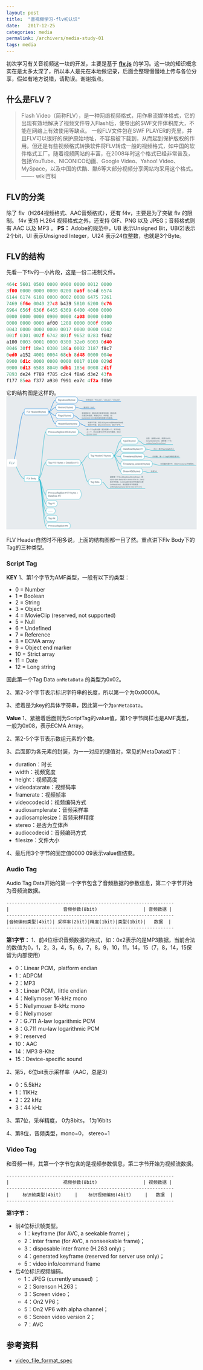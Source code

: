 ```yaml
---
layout: post
title:  "音视频学习-flv初认识"
date:   2017-12-25
categories: media
permalink: /archivers/media-study-01
tags: media
---
```


初次学习有关音视频这一块的开发，主要是基于 **[flv.js](https://github.com/Bilibili/flv.js)** 的学习。这一块的知识概念实在是太多太深了，所以本人是先在本地做记录，后面会整理慢慢地上传与各位分享，假如有地方说错，请勘误。谢谢指点。

## 什么是FLV？

> Flash Video（简称FLV），是一种网络视频格式，用作串流媒体格式，它的出现有效地解决了视频文件导入Flash后，使导出的SWF文件体积庞大，不能在网络上有效使用等缺点。
> 一般FLV文件包在SWF PLAYER的壳里，并且FLV可以很好的保护原始地址，不容易被下载到，从而起到保护版权的作用。但还是有些视频格式转换软件将FLV转成一般的视频格式，如中国的软件格式工厂。随着视频网站的丰富，在2008年时这个格式已经非常普及，包括YouTube、NICONICO动画、Google Video、Yahoo! Video、MySpace，以及中国的优酷、酷6等大部分视频分享网站均采用这个格式。——- wiki百科

## FLV的分类

除了 flv（H264视频格式、AAC音频格式），还有 f4v，主要是为了突破 flv 的限制。 f4v 支持 H.264 视频格式之外，还支持 GIF、PNG 以及 JPEG；音频格式则有 AAC 以及 MP3 。
**PS：** Adobe的规范中，UB 表示Unsigned Bit，UB(2)表示2个bit，UI 表示Unsigned Integer，UI24 表示24位整数，也就是3个Byte。

## FLV的结构

先看一下flv的一小片段，这是一份二进制文件。
```js
464c 5601 0500 0000 0900 0000 0012 0000
3f00 0000 0000 0000 0200 0a6f 6e4d 6574
6144 6174 6108 0000 0002 0008 6475 7261
7469 6f6e 0040 27c8 b439 5810 6200 0c76
6964 656f 636f 6465 6369 6400 4000 0000
0000 0000 0000 0900 0000 4a08 0000 0400
0000 0000 0000 af00 1208 0000 000f 0900
0043 0000 0000 0000 0017 0000 0000 0142
001f 0301 002f 6742 801f 9652 0283 f602
a100 0003 0001 0000 0300 32e0 6003 0d40
0046 30ff 18e3 0300 186a 0002 3187 f8c7
0ed0 a152 4001 0004 68cb 8d48 0000 004e
0900 0d1c 0000 0000 0000 0017 0100 029d
0000 0d13 6588 8040 0db1 185c 0008 2d1f
7893 de24 f789 f785 c2c4 f8a6 d3e2 43fa
f177 85ea f377 a930 f991 ea7c 4f2a f0b9
```
它的结构图是这样的。
![](/images/qiniu/171225224159.png)


FLV Header自然时不用多说，上面的结构图都一目了然。重点讲下Flv Body下的Tag的三种类型。

### Script Tag

**KEY**
1、第1个字节为AMF类型，一般有以下的类型：
- 0 = Number
- 1 = Boolean
- 2 = String
- 3 = Object
- 4 = MovieClip (reserved, not supported)
- 5 = Null
- 6 = Undefined
- 7 = Reference
- 8 = ECMA array
- 9 = Object end marker
- 10 = Strict array
- 11 = Date
- 12 = Long string

因此第一个Tag Data `onMetaData` 的类型为0x02。

2、第2-3个字节表示标识字符串的长度，所以第一个为0x0000A。

3、接着是为key的具体字符串，因此第一个为`onMetaData`。

**Value**
1、紧接着后面则为ScriptTag的value值，第1个字节同样也是AMF类型，一般为0x08，表示ECMA Array。

2、第2-5个字节表示数组元素的个数。

3、后面即为各元素的封装，为一一对应的键值对，常见的MetaData如下：
- duration：时长
- width：视频宽度
- height：视频高度
- videodatarate：视频码率
- framerate：视频帧率
- videocodecid：视频编码方式
- audiosamplerate：音频采样率
- audiosamplesize：音频采样精度
- stereo：是否为立体声
- audiocodecid：音频编码方式
- filesize：文件大小

4、最后用3个字节的固定值0000 09表示value值结束。

### Audio Tag

Audio Tag Data开始的第一个字节包含了音频数据的参数信息，第二个字节开始为音频流数据。

```
--------------------------------------------------------------
|                    音频参数(8bit)                 | 音频数据 |
--------------------------------------------------------------
|音频编码类型(4bit)| 采样率(2bit)|精度(1bit)|类型(1bit)|   数据  |
--------------------------------------------------------------
```

**第1字节：**
1、前4位标识音频数据的格式，如：0x2表示的是MP3数据，当前合法的数值为0，1，2，3，4，5，6，7，8，9，10，11，14，15（7，8，14，15保留为内部使用）
- 0：Linear PCM，platform endian
- 1：ADPCM
- 2：MP3
- 3：Linear PCM，little endian
- 4：Nellymoser 16-kHz mono
- 5：Nellymoser 8-kHz mono
- 6：Nellymoser
- 7：G.711 A-law logarithmic PCM
- 8：G.711 mu-law logarithmic PCM
- 9：reserved
- 10：AAC
- 14：MP3 8-Khz
- 15：Device-specific sound

2、第5，6位bit表示采样率（AAC，总是3）
- 0：5.5kHz
- 1：11KHz
- 2：22 kHz
- 3：44 kHz

3、第7位，采样精度， 0为8bits， 1为16bits

4、第8位，音频类型，mono=0， stereo=1

### Video Tag
和音频一样，其第一个字节包含的是视频参数信息，第二字节开始为视频流数据。
```
--------------------------------------------------------------
|                    视频参数(8bit)                 | 视频数据 |
--------------------------------------------------------------
|     标识帧类型(4bit)     |    标识视频编码(4bit)     |   数据  |
--------------------------------------------------------------
```

**第1字节：**
- 前4位标识帧类型。
	- 1：keyframe (for AVC, a seekable frame)； 
	- 2：inter frame (for AVC, a nonseekable frame)； 
	- 3：disposable inter frame (H.263 only)； 
	- 4：generated keyframe (reserved for server use only)； 
	- 5：video info/command frame
- 后4位标识视频编码。
	- 1：JPEG (currently unused) ；
	- 2：Sorenson H.263； 
	- 3：Screen video； 
	- 4：On2 VP6； 
	- 5：On2 VP6 with alpha channel；
	- 6：Screen video version 2； 
	- 7：AVC


## 参考资料

- [video_file_format_spec](https://www.adobe.com/content/dam/acom/en/devnet/flv/video_file_format_spec_v10.pdf)
